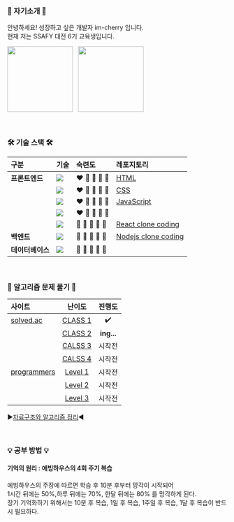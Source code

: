 ### 🍒 자기소개 🍒
안녕하세요! 성장하고 싶은 개발자 im-cherry 입니다.  
현재 저는 SSAFY 대전 6기 교육생입니다.  

<img src="https://github-readme-stats.vercel.app/api?username=im-cherry&show_icons=true&theme=graywhite" height="150"> &nbsp; <a href="https://solved.ac/imcherry/"><img src="http://mazassumnida.wtf/api/generate_badge?boj=imcherry" height="150"></a>
  
<br>  
  
### 🛠 기술 스택 🛠
| 구분 | 기술 | 숙련도 | 레포지토리 |
|:--|:--|:--|:--|
| **프론트엔드** | <img src="https://img.shields.io/badge/html5-E34F26?style=for-the-badge&logo=html5&logoColor=white"> | :heart: :white_heart: :white_heart: :white_heart: :white_heart: | [HTML](https://github.com/im-cherry/HTML) |
| | <img src="https://img.shields.io/badge/css-1572B6?style=for-the-badge&logo=css3&logoColor=white"> | :heart: :white_heart: :white_heart: :white_heart: :white_heart: | [CSS](https://github.com/im-cherry/CSS) |
| | <img src="https://img.shields.io/badge/javascript-F7DF1E?style=for-the-badge&logo=javascript&logoColor=black"> | :heart: :white_heart: :white_heart: :white_heart: :white_heart: | [JavaScript](https://github.com/im-cherry/JavaScript) |
| | <img src="https://img.shields.io/badge/vue.js-4FC08D?style=for-the-badge&logo=vue.js&logoColor=white"> | :heart: :white_heart: :white_heart: :white_heart: :white_heart: ||
| | <img src="https://img.shields.io/badge/react-61DAFB?style=for-the-badge&logo=react&logoColor=black"> | :white_heart: :white_heart: :white_heart: :white_heart: :white_heart: | [React clone coding](https://github.com/im-cherry/React-clone-coding) |
| **백엔드** | <img src="https://img.shields.io/badge/node.js-339933?style=for-the-badge&logo=Node.js&logoColor=white"> | :white_heart: :white_heart: :white_heart: :white_heart: :white_heart: | [Nodejs clone coding](https://github.com/im-cherry/Nodejs-clone-coding) |
| **데이터베이스**| <img src="https://img.shields.io/badge/mysql-4479A1?style=for-the-badge&logo=mysql&logoColor=white"> | :white_heart: :white_heart: :white_heart: :white_heart: :white_heart: ||
<!--
<br>  
  
### 😍 관심있는 기술 😍
| 분야 | 기술 |
|:--|:--|
| 프론트엔드 | <img src="https://img.shields.io/badge/html5-E34F26?style=for-the-badge&logo=html5&logoColor=white"> <img src="https://img.shields.io/badge/css-1572B6?style=for-the-badge&logo=css3&logoColor=white"> <img src="https://img.shields.io/badge/javascript-F7DF1E?style=for-the-badge&logo=javascript&logoColor=black"> <img src="https://img.shields.io/badge/sass-CC6699?style=for-the-badge&logo=sass&logoColor=white"> <img src="https://img.shields.io/badge/react-61DAFB?style=for-the-badge&logo=react&logoColor=black"> <img src="https://img.shields.io/badge/vue.js-4FC08D?style=for-the-badge&logo=vue.js&logoColor=white"> |
| 백엔드 | <img src="https://img.shields.io/badge/node.js-339933?style=for-the-badge&logo=Node.js&logoColor=white"> |
| 인공지능 | <img src ="https://img.shields.io/badge/tensorflow-FF6F00?&style=for-the-badge&logo=tensorflow&logoColor=white"/> |
| NFT | <img src ="https://img.shields.io/badge/ethereum-3C3C3D?&style=for-the-badge&logo=ethereum&logoColor=white"/> <img src ="https://img.shields.io/badge/solidity-363636?&style=for-the-badge&logo=solidity&logoColor=white"/> |  

<br>  
  
### 🌱 공부중인 기술 🌱
| 기술 | 공부 정리 노트 링크 | 진행도 |
|:--|:--|:--:|
| <img src="https://img.shields.io/badge/html5-E34F26?style=for-the-badge&logo=html5&logoColor=white"> |[HTML 정리]() | 시작전 |
| <img src="https://img.shields.io/badge/css-1572B6?style=for-the-badge&logo=css3&logoColor=white"> |[CSS 정리]() | 시작전 |
| <img src="https://img.shields.io/badge/javascript-F7DF1E?style=for-the-badge&logo=javascript&logoColor=black"> | [자바스크립트 정리](https://github.com/im-cherry/JavaScript) | **공부중...** |
| | [자바스크립트 프로젝트](https://github.com/im-cherry/JavaScript-Project) | **공부중...** |
| <img src="https://img.shields.io/badge/node.js-339933?style=for-the-badge&logo=Node.js&logoColor=white"> | [노드제이에스 정리]() | 시작전 |
| <img src="https://img.shields.io/badge/vue.js-4FC08D?style=for-the-badge&logo=vue.js&logoColor=white"> |[뷰 정리]() | 시작전 |
| <img src="https://img.shields.io/badge/react-61DAFB?style=for-the-badge&logo=react&logoColor=black"> |[리액트 정리]() | 시작전 |  
-->
<br>  
  
### 🌱 알고리즘 문제 풀기 🌱
| 사이트 | 난이도 | 진행도 |
|:--|:--:|:--:|
| [solved.ac](https://solved.ac/class) |[CLASS 1](https://github.com/im-cherry/Algorithm-CLASS1) | :heavy_check_mark: |
||[CLASS 2](https://github.com/im-cherry/Algorithm-CLASS2) | **ing...**  |
||[CALSS 3]() | 시작전 |
||[CALSS 4]() | 시작전 |
| [programmers](https://programmers.co.kr/learn/challenges?tab=all_challenges) |[Level 1]() | 시작전 |
||[Level 2]() | 시작전 |
||[Level 3]() | 시작전 |  

:arrow_forward:[자료구조와 알고리즘 정리](https://github.com/im-cherry/Algorithm):arrow_backward:

<br>  

### 💡 공부 방법 💡
#### 기억의 원리 : 에빙하우스의 4회 주기 복습
에빙하우스의 주장에 따르면 학습 후 10분 후부터 망각이 시작되어  
1시간 뒤에는 50%,하루 뒤에는 70%, 한달 뒤에는 80% 를 망각하게 된다.  
장기 기억화하기 위해서는 10분 후 복습, 1일 후 복습, 1주일 후 복습, 1달 후 복습이 반드시 필요하다.  
 
<!--
**im-cherry/im-cherry** is a ✨ _special_ ✨ repository because its `README.md` (this file) appears on your GitHub profile.
🎓
Here are some ideas to get you started:

- 🔭 I’m currently working on ...
- 🌱 I’m currently learning ...
- 👯 I’m looking to collaborate on ...
- 🤔 I’m looking for help with ...
- 💬 Ask me about ...
- 📫 How to reach me: ...
- 😄 Pronouns: ...
- ⚡ Fun fact: ...

<div align=center><h1>📚 STACKS</h1></div>

<div align=center> 
  <img src="https://img.shields.io/badge/java-007396?style=for-the-badge&logo=java&logoColor=white"> 
  <img src="https://img.shields.io/badge/c++-00599C?style=for-the-badge&logo=c%2B%2B&logoColor=white">
  <img src="https://img.shields.io/badge/python-3776AB?style=for-the-badge&logo=python&logoColor=white"> 
  <br>
  
  <img src="https://img.shields.io/badge/html5-E34F26?style=for-the-badge&logo=html5&logoColor=white"> 
  <img src="https://img.shields.io/badge/css-1572B6?style=for-the-badge&logo=css3&logoColor=white">
  <img src="https://img.shields.io/badge/javascript-F7DF1E?style=for-the-badge&logo=javascript&logoColor=black"> 
  <img src="https://img.shields.io/badge/jquery-0769AD?style=for-the-badge&logo=jquery&logoColor=white">
  <img src="https://img.shields.io/badge/sass-CC6699?style=for-the-badge&logo=sass&logoColor=white">
  <br>
  
  <img src="https://img.shields.io/badge/oracle-F80000?style=for-the-badge&logo=oracle&logoColor=white"> 
  <img src="https://img.shields.io/badge/mysql-4479A1?style=for-the-badge&logo=mysql&logoColor=white"> 
  <img src="https://img.shields.io/badge/mariaDB-003545?style=for-the-badge&logo=mariaDB&logoColor=white"> 
  <img src="https://img.shields.io/badge/mongoDB-47A248?style=for-the-badge&logo=MongoDB&logoColor=white">
  <img src="https://img.shields.io/badge/firebase-FFCA28?style=for-the-badge&logo=firebase&logoColor=white">
  <br>
  
  <img src="https://img.shields.io/badge/react-61DAFB?style=for-the-badge&logo=react&logoColor=black"> 
  <img src="https://img.shields.io/badge/vue.js-4FC08D?style=for-the-badge&logo=vue.js&logoColor=white"> 
  <img src="https://img.shields.io/badge/angular.js-DD0031?style=for-the-badge&logo=angularjs&logoColor=white">
  <img src="https://img.shields.io/badge/node.js-339933?style=for-the-badge&logo=Node.js&logoColor=white">
  <br>
  
  <img src="https://img.shields.io/badge/spring-6DB33F?style=for-the-badge&logo=spring&logoColor=white"> 
  <img src="https://img.shields.io/badge/express-000000?style=for-the-badge&logo=express&logoColor=white">
  <img src="https://img.shields.io/badge/django-092E20?style=for-the-badge&logo=django&logoColor=white">
  <img src="https://img.shields.io/badge/flask-000000?style=for-the-badge&logo=flask&logoColor=white">
  <img src="https://img.shields.io/badge/flutter-02569B?style=for-the-badge&logo=flutter&logoColor=white">
  
  <img src="https://img.shields.io/badge/bootstrap-7952B3?style=for-the-badge&logo=bootstrap&logoColor=white">
  <br>

  <img src="https://img.shields.io/badge/linux-FCC624?style=for-the-badge&logo=linux&logoColor=black"> 
  <img src="https://img.shields.io/badge/amazonaws-232F3E?style=for-the-badge&logo=amazonaws&logoColor=white"> 
  <img src="https://img.shields.io/badge/apache tomcat-F8DC75?style=for-the-badge&logo=apachetomcat&logoColor=white">
  <br>
  
  <img src="https://img.shields.io/badge/github-181717?style=for-the-badge&logo=github&logoColor=white">
  <img src="https://img.shields.io/badge/git-F05032?style=for-the-badge&logo=git&logoColor=white">
  <img src="https://img.shields.io/badge/fontawesome-339AF0?style=for-the-badge&logo=fontawesome&logoColor=white">
  <br>

  <img src ="https://img.shields.io/badge/ethereum-3C3C3D?&style=for-the-badge&logo=ethereum&logoColor=white"/>
  <img src ="https://img.shields.io/badge/solidity-363636?&style=for-the-badge&logo=solidity&logoColor=white"/>
  <img src ="https://img.shields.io/badge/tensorflow-FF6F00?&style=for-the-badge&logo=tensorflow&logoColor=white"/>
  <br>
</div>

-->

